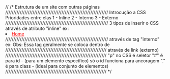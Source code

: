 <!-->
//
/*
Estrutura de um site com outras páginas
////////////////////////////////////////////////////////////////
Introcução a CSS
Prioridades entre elas
1 - Inline
2 - Interno
3 - Externo

////////////////////////////////////////////////////////////////
3 tipos de inserir o CSS

através de atributo "inline" ex:
    <li>
        <a href="#" style="color: red">Home</a>
    </li>
////////////////////////////////////////////////////////////////
através de tag "interno" ex:
Obs: Essa tag geralmente se coloca dentro de <head>
    <style>
        seletor ex: li
        li {
            font-family: calibri;
        }
    </style>
///////////////////////////////////////////////////////////////
através de link (externo)
    <link rel="stylesheet" href="style.css">

///////////////////////////////////////////////////////////////
"p" no CSS é seletor         

"#" é para id - (para um elemento específico) só o id funciona para ancoragem

"." é para class - (ideal para conjunto de elementos)
///////////////////////////////////////////////////////////////


*/

